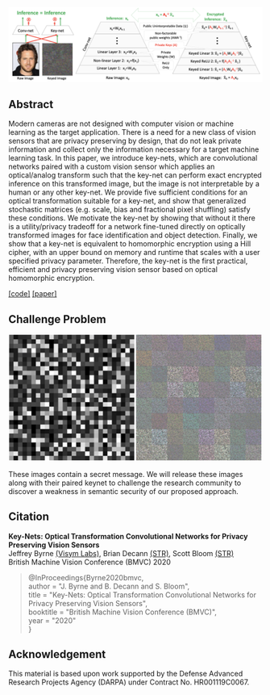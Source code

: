![Keynet](keynet_overview.png)

## Abstract

Modern cameras are not designed with computer vision or machine learning as the target application.  There is a need for a new class of vision sensors that are privacy preserving by design, that do not leak private information and collect only the information necessary for a target machine learning task.   In this paper, we introduce key-nets, which are convolutional networks paired with a custom vision sensor which applies an optical/analog transform such that the key-net can perform exact encrypted inference on this transformed image, but the image is not interpretable by a human or any other key-net.  We provide five sufficient conditions for an optical transformation suitable for a key-net, and show that generalized stochastic matrices (e.g. scale, bias and fractional pixel shuffling) satisfy these conditions.  We motivate the key-net by showing that without it there is a utility/privacy tradeoff for a network fine-tuned directly on optically transformed images for face identification and object detection. Finally, we show that a key-net is equivalent to homomorphic encryption using a Hill cipher, with an upper bound on memory and runtime that scales with a user specified privacy parameter. Therefore, the key-net is the first practical, efficient and privacy preserving vision sensor based on optical homomorphic encryption.

[[code]](https://github.com/visym/keynet)    [[paper]](http://arxiv.org)

## Challenge Problem

![Keynet](keynet_challenge.png)

These images contain a secret message. We will release these images along with their paired keynet to challenge the research community to discover a weakness in semantic security of our proposed approach.

## Citation

**Key-Nets: Optical Transformation Convolutional Networks for Privacy Preserving Vision Sensors**  
Jeffrey Byrne [(Visym Labs)](https://visym.com), Brian Decann [(STR)](https://stresearch.com), Scott Bloom [(STR)](https://stresearch.com)  
British Machine Vision Conference (BMVC) 2020  

> @InProceedings{Byrne2020bmvc,  
>     author       = "J. Byrne and B. Decann and S. Bloom",  
>     title        = "Key-Nets: Optical Transformation Convolutional Networks for Privacy Preserving Vision Sensors",  
>     booktitle    = "British Machine Vision Conference (BMVC)",  
>     year         = "2020"  
> }  
    

## Acknowledgement

This material is based upon work supported by the Defense Advanced Research Projects Agency (DARPA) under Contract No. HR001119C0067. 


